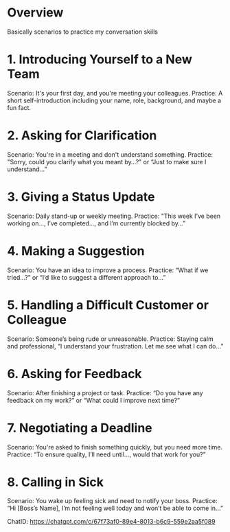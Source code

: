 # Overview

Basically scenarios to practice my conversation skills

# 1. Introducing Yourself to a New Team
Scenario: It's your first day, and you're meeting your colleagues. Practice: A short self-introduction including your name, role, background, and maybe a fun fact.

# 2. Asking for Clarification
Scenario: You're in a meeting and don't understand something. Practice: "Sorry, could you clarify what you meant by…?" or “Just to make sure I understand…”

# 3. Giving a Status Update
Scenario: Daily stand-up or weekly meeting. Practice: "This week I’ve been working on…, I’ve completed…, and I’m currently blocked by…”

# 4. Making a Suggestion
Scenario: You have an idea to improve a process. Practice: “What if we tried…?” or “I’d like to suggest a different approach to…”

# 5. Handling a Difficult Customer or Colleague
Scenario: Someone’s being rude or unreasonable. Practice: Staying calm and professional, “I understand your frustration. Let me see what I can do…”

# 6. Asking for Feedback
Scenario: After finishing a project or task. Practice: “Do you have any feedback on my work?” or “What could I improve next time?”

# 7. Negotiating a Deadline
Scenario: You're asked to finish something quickly, but you need more time. Practice: “To ensure quality, I’ll need until…, would that work for you?”

# 8. Calling in Sick
Scenario: You wake up feeling sick and need to notify your boss. Practice: “Hi [Boss’s Name], I’m not feeling well today and won’t be able to come in…”


ChatID: https://chatgpt.com/c/67f73af0-89e4-8013-b6c9-559e2aa5f089